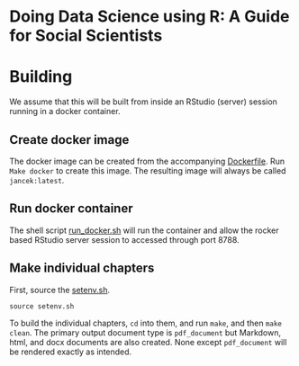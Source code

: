# Doing Data Science using R: A Guide for Social Scientists

# Building

We assume that this will be built from inside an RStudio (server) session running in a docker container.

## Create docker image

The docker image can be created from the accompanying [Dockerfile](Dockerfile).
Run `Make docker` to create this image.
The resulting image will always be called `jancek:latest`.

## Run docker container

The shell script [run_docker.sh](run_docker.sh) will run the container and allow the rocker based RStudio server session to accessed through port 8788.

## Make individual chapters

First, source the [setenv.sh](setenv.sh).
```
source setenv.sh
```

To build the individual chapters, `cd` into them, and run `make`, and then `make clean`. 
The primary output document type is `pdf_document` but Markdown, html, and docx documents are also created.
None except `pdf_document` will be rendered exactly as intended.